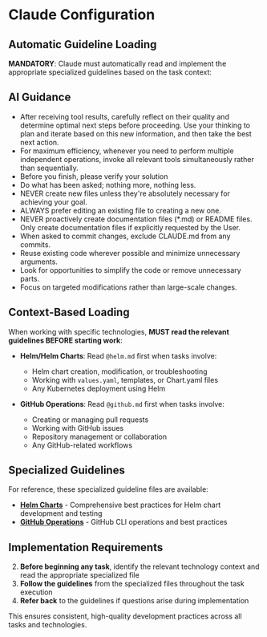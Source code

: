# Claude Configuration

## Automatic Guideline Loading

**MANDATORY**: Claude must automatically read and implement the appropriate specialized guidelines based on the task context:

## AI Guidance

- After receiving tool results, carefully reflect on their quality and determine optimal next steps before proceeding. Use your thinking to plan and iterate based on this new information, and then take the best next action.
- For maximum efficiency, whenever you need to perform multiple independent operations, invoke all relevant tools simultaneously rather than sequentially.
- Before you finish, please verify your solution
- Do what has been asked; nothing more, nothing less.
- NEVER create new files unless they're absolutely necessary for achieving your goal.
- ALWAYS prefer editing an existing file to creating a new one.
- NEVER proactively create documentation files (\*.md) or README files. Only create documentation files if explicitly requested by the User.
- When asked to commit changes, exclude CLAUDE.md from any commits.
- Reuse existing code wherever possible and minimize unnecessary arguments.
- Look for opportunities to simplify the code or remove unnecessary parts.
- Focus on targeted modifications rather than large-scale changes.

## Context-Based Loading

When working with specific technologies, **MUST read the relevant guidelines BEFORE starting work**:

- **Helm/Helm Charts**: Read `@helm.md` first when tasks involve:
  - Helm chart creation, modification, or troubleshooting
  - Working with `values.yaml`, templates, or Chart.yaml files
  - Any Kubernetes deployment using Helm

- **GitHub Operations**: Read `@github.md` first when tasks involve:
  - Creating or managing pull requests
  - Working with GitHub issues
  - Repository management or collaboration
  - Any GitHub-related workflows

## Specialized Guidelines

For reference, these specialized guideline files are available:

- **[Helm Charts](@helm.md)** - Comprehensive best practices for Helm chart development and testing
- **[GitHub Operations](@github.md)** - GitHub CLI operations and best practices

## Implementation Requirements

2. **Before beginning any task**, identify the relevant technology context and read the appropriate specialized file
3. **Follow the guidelines** from the specialized files throughout the task execution
4. **Refer back** to the guidelines if questions arise during implementation

This ensures consistent, high-quality development practices across all tasks and technologies.
